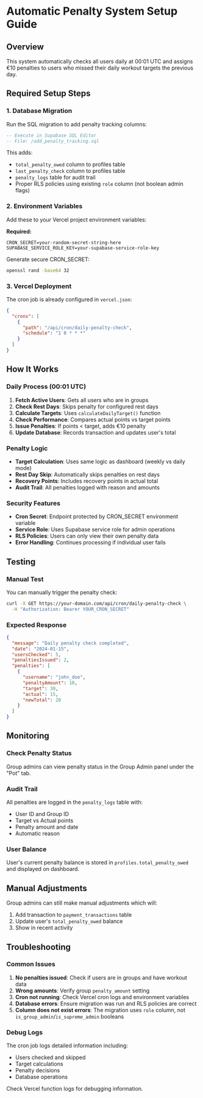 # Automatic Penalty System Setup Guide

## Overview
This system automatically checks all users daily at 00:01 UTC and assigns €10 penalties to users who missed their daily workout targets the previous day.

## Required Setup Steps

### 1. Database Migration
Run the SQL migration to add penalty tracking columns:

```sql
-- Execute in Supabase SQL Editor
-- File: /add_penalty_tracking.sql
```

This adds:
- `total_penalty_owed` column to profiles table
- `last_penalty_check` column to profiles table  
- `penalty_logs` table for audit trail
- Proper RLS policies using existing `role` column (not boolean admin flags)

### 2. Environment Variables
Add these to your Vercel project environment variables:

**Required:**
```
CRON_SECRET=your-random-secret-string-here
SUPABASE_SERVICE_ROLE_KEY=your-supabase-service-role-key
```

Generate secure CRON_SECRET:
```bash
openssl rand -base64 32
```

### 3. Vercel Deployment
The cron job is already configured in `vercel.json`:
```json
{
  "crons": [
    {
      "path": "/api/cron/daily-penalty-check",
      "schedule": "1 0 * * *"
    }
  ]
}
```

## How It Works

### Daily Process (00:01 UTC)
1. **Fetch Active Users**: Gets all users who are in groups
2. **Check Rest Days**: Skips penalty for configured rest days
3. **Calculate Targets**: Uses `calculateDailyTarget()` function
4. **Check Performance**: Compares actual points vs target points
5. **Issue Penalties**: If points < target, adds €10 penalty
6. **Update Database**: Records transaction and updates user's total

### Penalty Logic
- **Target Calculation**: Uses same logic as dashboard (weekly vs daily mode)
- **Rest Day Skip**: Automatically skips penalties on rest days
- **Recovery Points**: Includes recovery points in actual total
- **Audit Trail**: All penalties logged with reason and amounts

### Security Features
- **Cron Secret**: Endpoint protected by CRON_SECRET environment variable
- **Service Role**: Uses Supabase service role for admin operations
- **RLS Policies**: Users can only view their own penalty data
- **Error Handling**: Continues processing if individual user fails

## Testing

### Manual Test
You can manually trigger the penalty check:

```bash
curl -X GET https://your-domain.com/api/cron/daily-penalty-check \
  -H "Authorization: Bearer YOUR_CRON_SECRET"
```

### Expected Response
```json
{
  "message": "Daily penalty check completed",
  "date": "2024-01-15",
  "usersChecked": 5,
  "penaltiesIssued": 2,
  "penalties": [
    {
      "username": "john_doe",
      "penaltyAmount": 10,
      "target": 30,
      "actual": 15,
      "newTotal": 20
    }
  ]
}
```

## Monitoring

### Check Penalty Status
Group admins can view penalty status in the Group Admin panel under the "Pot" tab.

### Audit Trail
All penalties are logged in the `penalty_logs` table with:
- User ID and Group ID
- Target vs Actual points
- Penalty amount and date
- Automatic reason

### User Balance
User's current penalty balance is stored in `profiles.total_penalty_owed` and displayed on dashboard.

## Manual Adjustments
Group admins can still make manual adjustments which will:
1. Add transaction to `payment_transactions` table
2. Update user's `total_penalty_owed` balance
3. Show in recent activity

## Troubleshooting

### Common Issues
1. **No penalties issued**: Check if users are in groups and have workout data
2. **Wrong amounts**: Verify group `penalty_amount` setting
3. **Cron not running**: Check Vercel cron logs and environment variables
4. **Database errors**: Ensure migration was run and RLS policies are correct
5. **Column does not exist errors**: The migration uses `role` column, not `is_group_admin`/`is_supreme_admin` booleans

### Debug Logs
The cron job logs detailed information including:
- Users checked and skipped
- Target calculations
- Penalty decisions
- Database operations

Check Vercel function logs for debugging information.
